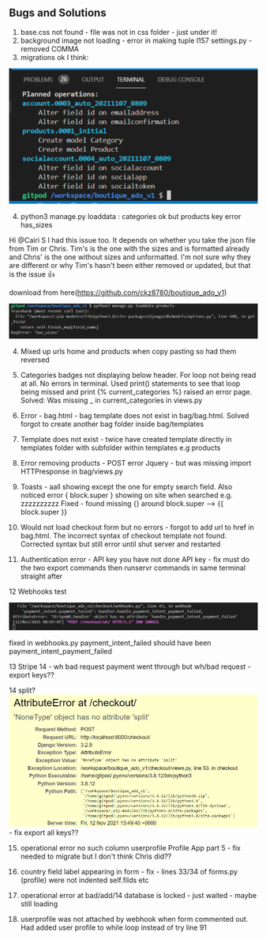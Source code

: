 ## Bugs and Solutions
1. base.css not found - file was not in css folder - just under it!
2. background image not loading - error in making tuple l157 settings.py - removed COMMA
3. migrations ok I think: 

![](screenshots/migrations.png)

4. python3 manage.py loaddata : categories ok but products key error has_sizes

Hi @Cairi S I had this issue too. It depends on whether you take the json file from Tim or Chris. Tim's is the one with the sizes and is formatted already and Chris' is the one without sizes and unformatted. I'm not sure why they are different or why Tim's hasn't been either removed or updated, but that is the issue :+1:

download from here(https://github.com/ckz8780/boutique_ado_v1)



![](screenshots/has_sizes.png)

4. Mixed up urls home and products when copy pasting so had them reversed

5. Categories badges not displaying below header. For loop not being read at all. No errors in terminal. Used print() statements to see that loop being missed and print {% current_categories %} raised an error page. Solved: Was missing  _ in current_categories in views.py

6. Error - bag.html - bag template does not exist in bag/bag.html. Solved forgot to create another bag folder inside bag/templates

7. Template does not exist - twice have created template directly in templates folder with subfolder within templates e.g products

8. Error removing products - POST error Jquery - but was missing import HTTPresponse in bag/views.py

9. Toasts - aall showing except the one for empty search field. Also noticed error { block.super } showing on site when searched e.g. zzzzzzzzzz Fixed - found missing {} around block.super --> {{ block.super }}

10. Would not load checkout form but no errors - forgot to add url to href in bag.html. The incorrect syntax of checkout template not found. Corrected syntax but still error until shut server and restarted

11. Authentication error - API key you have not done API key - fix must do the two export commands then runservr commands in same terminal straight after

12 Webhooks test 

![](screenshots/webhook_failed.png)

fixed in webhooks.py payment_intent_failed should have been payment_intent_payment_failed

13 Stripe 14 - wh bad request
payment went through but wh/bad request - export keys??

14 split?
![](screenshots/split.png) - fix export all keys??

15. operational error no such column userprofile Profile App part 5 - fix needed to migrate but I don't think Chris did??

16. country field label appearing in form - fix - lines 33/34 of forms.py (profile) were not indented self.filds etc

17. operational error at bad/add/14 database is locked - just waited - maybe still loading

18. userprofile was not attached by webhook when form commented out. Had added user profile to while loop instead of try line 91